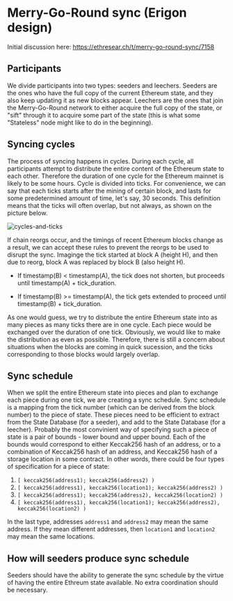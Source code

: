 # Merry-Go-Round sync (Erigon design)

Initial discussion here: https://ethresear.ch/t/merry-go-round-sync/7158

## Participants

We divide participants into two types: seeders and leechers. Seeders are the ones who have the full copy of the current Ethereum
state, and they also keep updating it as new blocks appear. Leechers are the ones that join the Merry-Go-Round network to
either acquire the full copy of the state, or "sift" through it to acquire some part of the state (this is what some "Stateless"
node might like to do in the beginning).

## Syncing cycles

The process of syncing happens in cycles. During each cycle, all participants attempt to distribute the entire content of the
Ethereum state to each other. Therefore the duration of one cycle for the Ethereum mainnet is likely to be some hours.
Cycle is divided into ticks. For convenience, we can say that each ticks starts after the mining of certain block, and lasts
for some predetermined amount of time, let's say, 30 seconds. This definition means that the ticks will often overlap, but not
always, as shown on the picture below.

![cycles-and-ticks](mgr-sync-1.png)

If chain reorgs occur, and the timings of recent Ethereum blocks change as a result, we can accept these rules to prevent
the reorgs to be used to disrupt the sync. Imaginge the tick started at block A (height H), and then due to reorg, block A
was replaced by block B (also height H).

 * If timestamp(B) < timestamp(A), the tick does not shorten, but proceeds until timestamp(A) + tick_duration.

 * If timestamp(B) >= timestamp(A), the tick gets extended to proceed until timestamp(B) + tick_duration.

 As one would guess, we try to distribute the entire Ethereum state into as many pieces as many ticks there are in one cycle.
 Each piece would be exchanged over the duration of one tick. Obviously, we would like to make the distribution as even as possible.
 Therefore, there is still a concern about situations when the blocks are coming in quick sucession, and the ticks corresponding
 to those blocks would largely overlap.

## Sync schedule

When we split the entire Ethereum state into pieces and plan to exchange each piece during one tick, we are creating a sync
schedule. Sync schedule is a mapping from the tick number (which can be derived from the block number) to the piece of state.
These pieces need to be efficient to extract from the State Database (for a seeder), and add to the State Database (for a leecher).
Probably the most convinient way of specifying such a piece of state is a pair of bounds - lower bound and upper bound.
Each of the bounds would correspond to either Keccak256 hash of an address, or to a combination of Keccak256 hash of an address,
and Keccak256 hash of a storage location in some contract. In other words, there could be four types of specification for a piece
of state:

1. `[ keccak256(address1); keccak256(address2) )`
2. `[ keccak256(address1), keccak256(location1); keccak256(address2) )`
3. `[ keccak256(address1); keccak256(address2), keccak256(location2) )`
4. `[ keccak256(address1), keccak256(location1); keccak256(address2), keccak256(location2) )`

In the last type, addresses `address1` and `address2` may mean the same address. If they mean different addresses, then `location1` and `location2` may mean the same locations.

## How will seeders produce sync schedule

Seeders should have the ability to generate the sync schedule by the virtue of having the entire Ethreum state available. No
extra coordination should be necessary.
